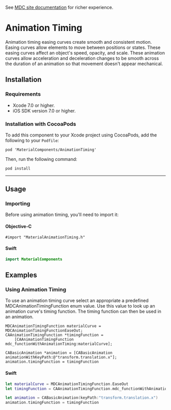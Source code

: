 <!--{% if site.link_to_site == "true" %}-->
See <a href="https://material-ext.appspot.com/mdc-ios-preview/components/AnimationTiming/">MDC site documentation</a> for richer experience.
<!--{% else %}See <a href="https://github.com/material-components/material-components-ios/tree/develop/components/AnimationTiming">GitHub</a> for README documentation.{% endif %}-->

# Animation Timing

Animation timing easing curves create smooth and consistent motion. Easing curves allow elements to
move between positions or states. These easing curves affect an object's speed, opacity, and scale.
These animation curves allow acceleration and deceleration changes to be smooth across the duration
of an animation so that movement doesn't appear mechanical.

## Installation

### Requirements

- Xcode 7.0 or higher.
- iOS SDK version 7.0 or higher.

### Installation with CocoaPods

To add this component to your Xcode project using CocoaPods, add the following to your `Podfile`:

~~~
pod 'MaterialComponents/AnimationTiming'
~~~

Then, run the following command:

~~~ bash
pod install
~~~

- - -

## Usage

### Importing

Before using animation timing, you'll need to import it:

#### Objective-C

~~~ objc
#import "MaterialAnimationTiming.h"
~~~

#### Swift

~~~ swift
import MaterialComponents
~~~

## Examples

### Using Animation Timing

To use an animation timing curve select an appropriate a predefined MDCAnimationTimingFunction enum
value. Use this value to look up an animation curve's timing function. The timing function can then
be used in an animation.

~~~ objc
MDCAnimationTimingFunction materialCurve = MDCAnimationTimingFunctionEaseOut;
CAAnimationTimingFunction *timingFunction =
    [CAAnimationTimingFunction mdc_functionWithAnimationTiming:materialCurve];

CABasicAnimation *animation = [CABasicAnimation animationWithKeyPath:@"transform.translation.x"];
animation.timingFunction = timingFunction
~~~

#### Swift

~~~ swift
let materialCurve = MDCAnimationTimingFunction.EaseOut
let timingFunction = CAAnimationTimingFunction.mdc_functionWithAnimationTiming(materialCurve)

let animation = CABasicAnimation(keyPath:"transform.translation.x")
animation.timingFunction = timingFunction
~~~
